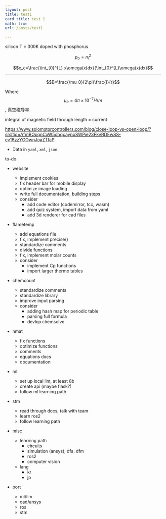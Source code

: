 ```yaml
---
layout: post
title: test1
card_title: test 1
math: true
url: /posts/test1

---
```


silicon
T = 300K
doped with phosphorus


$$p_o={n_i^2}$$

$$x_c=\frac{\int_{0}^{L} x\omega(x)dx}{\int_{0}^{L}\omega(x)dx}$$

---

$$B=\frac{\mu_0}{2\pi}\frac{I}{r}$$

Where $$\mu_o = 4\pi\times 10^{-7} H/m$$, 真空磁导率.

integral of magnetic field through length = current

https://www.solomotorcontrollers.com/blog/close-loop-vs-open-loop/?srsltid=AfmBOoqnCoW5dhqcaynoSWPie23FkvRDEwSS-ev16zzYOOwnJoaZTfaP


- Data in `yaml`, `xml`, `json`













to-do
- website
  - implement cookies
  - fix header bar for mobile display
  - optimize image loading
  - write full documentation, building steps
  - consider
    - add code editor (codemirror, tcc, wasm)
    - add quiz system, import data from yaml
    - add 3d renderer for cad files

- flametemp
  - add equations file
  - fix, implement precise()
  - standardize comments
  - divide functions
  - fix, implement molar counts
  - consider
    - implement Cp functions
    - import larger thermo tables

- chemcount
  - standardize comments
  - standardize library
  - improve input parsing
  - consider
    - adding hash map for periodic table
    - parsing full formula
    - devlop chemsolve

- nmat
  - fix functions
  - optimize functions
  - comments
  - equations docs
  - documentation

- ml
  - set up local llm, at least 8b
  - create api (maybe flask?)
  - follow ml learning path

- stm
  - read through docs, talk with team
  - learn ros2
  - follow learning path

- misc
  - learning path
    - circuits
    - simulation (ansys), dfa, dfm
    - ros2
    - computer vision
  - lang
    - kr
    - jp

- port
  - ml/llm
  - cad/ansys
  - ros
  - stm